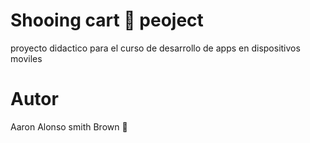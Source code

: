 # Shooing cart 🛒 peoject
proyecto didactico para el curso de 
desarrollo de apps en dispositivos moviles
# Autor 
Aaron Alonso smith Brown 🦖